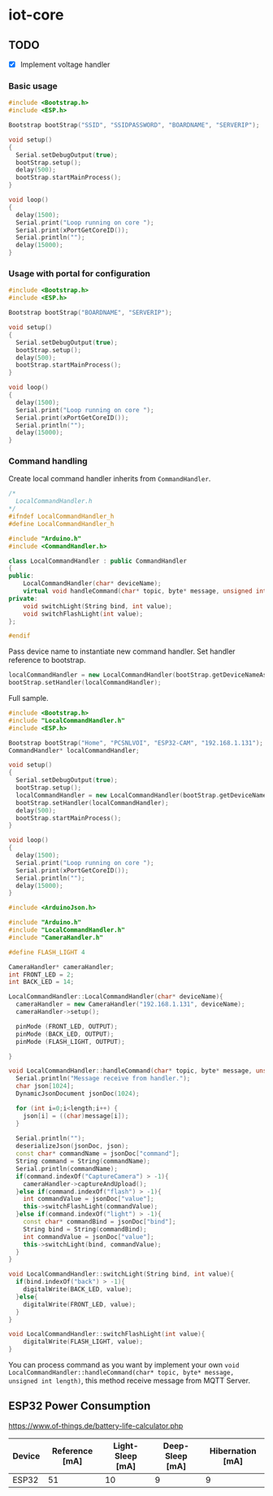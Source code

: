 # iot-core

## TODO
- [x] Implement voltage handler

### Basic usage
``` cpp
#include <Bootstrap.h>
#include <ESP.h>

Bootstrap bootStrap("SSID", "SSIDPASSWORD", "BOARDNAME", "SERVERIP");

void setup()
{
  Serial.setDebugOutput(true);
  bootStrap.setup();
  delay(500);
  bootStrap.startMainProcess();
}

void loop()
{
  delay(1500);
  Serial.print("Loop running on core ");
  Serial.print(xPortGetCoreID());
  Serial.println("");
  delay(15000);
}
```

### Usage with portal for configuration
``` cpp
#include <Bootstrap.h>
#include <ESP.h>

Bootstrap bootStrap("BOARDNAME", "SERVERIP");

void setup()
{
  Serial.setDebugOutput(true);
  bootStrap.setup();
  delay(500);
  bootStrap.startMainProcess();
}

void loop()
{
  delay(1500);
  Serial.print("Loop running on core ");
  Serial.print(xPortGetCoreID());
  Serial.println("");
  delay(15000);
}
```

### Command handling

Create local command handler inherits from `CommandHandler`.

``` cpp
/*
  LocalCommandHandler.h
*/
#ifndef LocalCommandHandler_h
#define LocalCommandHandler_h

#include "Arduino.h"
#include <CommandHandler.h>

class LocalCommandHandler : public CommandHandler
{
public:
    LocalCommandHandler(char* deviceName);
    virtual void handleCommand(char* topic, byte* message, unsigned int length);
private:
    void switchLight(String bind, int value);
    void switchFlashLight(int value);
};

#endif
```

Pass device name to instantiate new command handler. Set handler reference to bootstrap.
``` cpp
localCommandHandler = new LocalCommandHandler(bootStrap.getDeviceNameAsChar());
bootStrap.setHandler(localCommandHandler);
```

Full sample.

``` cpp
#include <Bootstrap.h>
#include "LocalCommandHandler.h"
#include <ESP.h>

Bootstrap bootStrap("Home", "PCSNLVOI", "ESP32-CAM", "192.168.1.131");
CommandHandler* localCommandHandler;

void setup()
{
  Serial.setDebugOutput(true);
  bootStrap.setup();
  localCommandHandler = new LocalCommandHandler(bootStrap.getDeviceNameAsChar());
  bootStrap.setHandler(localCommandHandler);
  delay(500);
  bootStrap.startMainProcess();
}

void loop()
{
  delay(1500);
  Serial.print("Loop running on core ");
  Serial.print(xPortGetCoreID());
  Serial.println("");
  delay(15000);
}
```

``` cpp
#include <ArduinoJson.h>

#include "Arduino.h"
#include "LocalCommandHandler.h"
#include "CameraHandler.h"

#define FLASH_LIGHT 4

CameraHandler* cameraHandler;
int FRONT_LED = 2;
int BACK_LED = 14;

LocalCommandHandler::LocalCommandHandler(char* deviceName){
  cameraHandler = new CameraHandler("192.168.1.131", deviceName);
  cameraHandler->setup();

  pinMode (FRONT_LED, OUTPUT);
  pinMode (BACK_LED, OUTPUT);
  pinMode (FLASH_LIGHT, OUTPUT);

}

void LocalCommandHandler::handleCommand(char* topic, byte* message, unsigned int length){
  Serial.println("Message receive from handler.");
  char json[1024];
  DynamicJsonDocument jsonDoc(1024);

  for (int i=0;i<length;i++) {
    json[i] = ((char)message[i]);
  }
  
  Serial.println("");
  deserializeJson(jsonDoc, json);
  const char* commandName = jsonDoc["command"];
  String command = String(commandName);
  Serial.println(commandName);
  if(command.indexOf("CaptureCamera") > -1){
    cameraHandler->captureAndUpload();
  }else if(command.indexOf("flash") > -1){
    int commandValue = jsonDoc["value"];
    this->switchFlashLight(commandValue);
  }else if(command.indexOf("light") > -1){
    const char* commandBind = jsonDoc["bind"];
    String bind = String(commandBind);
    int commandValue = jsonDoc["value"];
    this->switchLight(bind, commandValue);
  }
}

void LocalCommandHandler::switchLight(String bind, int value){
  if(bind.indexOf("back") > -1){
    digitalWrite(BACK_LED, value);
  }else{
    digitalWrite(FRONT_LED, value);
  }
}

void LocalCommandHandler::switchFlashLight(int value){
    digitalWrite(FLASH_LIGHT, value);
}
```

You can process command as you want by implement your own `void LocalCommandHandler::handleCommand(char* topic, byte* message, unsigned int length)`, this method 
receive message from MQTT Server.


## ESP32 Power Consumption
https://www.of-things.de/battery-life-calculator.php

| Device | Reference [mA] | Light-Sleep [mA]  |  Deep-Sleep [mA]  |  Hibernation [mA]  |
|--------|----------------|-------------------|-------------------|--------------------|
| ESP32  |      51        |        10         |        9          |         9          |